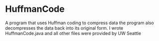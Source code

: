 # HuffmanCode
A program that uses Huffman coding to compress data the program also decompresses the data back into its original form. I wrote HuffmanCode.java and all other files were provided by UW Seattle
